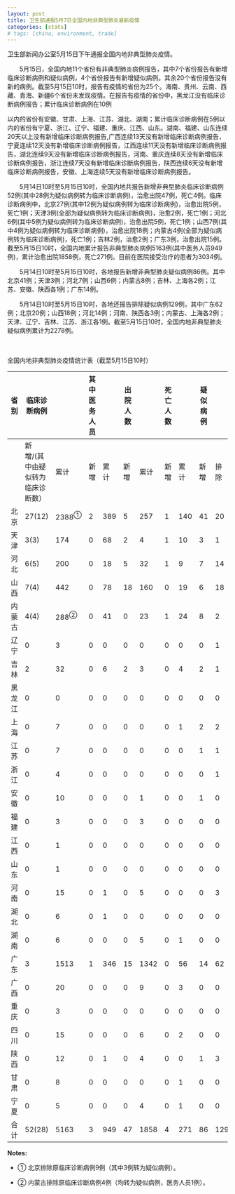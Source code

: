 ```yaml
---
layout: post
title: 卫生部通报5月7日全国内地非典型肺炎最新疫情
categories: [stats]
# tags: [china, environment, trade]
---
```


卫生部新闻办公室5月15日下午通报全国内地非典型肺炎疫情。

　　5月15日，全国内地11个省份有非典型肺炎病例报告，其中7个省份报告有新增临床诊断病例和疑似病例，4个省份报告有新增疑似病例。其余20个省份报告没有新的病例。截至5月15日10时，报告有疫情的省份为25个。海南、贵州、云南、西藏、青海、新疆6个省份未发现疫情。在报告有疫情的省份中，黑龙江没有临床诊断病例报告；累计临床诊断病例在10例

以内的省份有安徽、甘肃、上海、江苏、湖北、湖南；累计临床诊断病例在5例以内的省份有宁夏、浙江、辽宁、福建、重庆、江西、山东。湖南、福建、山东连续20天以上没有新增临床诊断病例报告,广西连续13天没有新增临床诊断病例报告，宁夏连续12天没有新增临床诊断病例报告，江西连续11天没有新增临床诊断病例报告，湖北连续9天没有新增临床诊断病例报告，河南、重庆连续8天没有新增临床诊断病例报告，浙江连续7天没有新增临床诊断病例报告，陕西连续6天没有新增临床诊断病例报告，安徽、上海连续5天没有新增临床诊断病例报告。

　　5月14日10时至5月15日10时，全国内地共报告新增非典型肺炎临床诊断病例52例(其中28例为疑似病例转为临床诊断病例)，治愈出院47例，死亡4例。临床诊断病例中，北京27例(其中12例为疑似病例转为临床诊断病例)，治愈出院5例，死亡1例；天津3例(全部为疑似病例转为临床诊断病例)，治愈2例，死亡1例；河北6例(其中5例为疑似病例转为临床诊断病例)，治愈出院5例，死亡1例；山西7例(其中4例为疑似病例转为临床诊断病例)，治愈出院18例；内蒙古4例(全部为疑似病例转为临床诊断病例)，死亡1例；吉林2例，治愈2例；广东3例，治愈出院15例。截至5月15日10时，全国内地累计报告非典型肺炎病例5163例(其中医务人员949例)，累计治愈出院1858例，死亡271例。目前在医院接受治疗的患者为3034例。

　　5月14日10时至5月15日10时，各地报告新增非典型肺炎疑似病例86例。其中北京41例；天津3例；河北7例；山西6例；内蒙古8例；吉林、上海各2例；江苏、安徽、陕西各1例；广东14例。

　　5月14日10时至5月15日10时，各地还报告排除疑似病例129例，其中广东62例；北京20例；山西18例；河北14例；河南、陕西各3例；内蒙古、上海各2例；天津、辽宁、吉林、江苏、浙江各1例。截至5月15日10时，全国内地非典型肺炎疑似病例累计为2278例。

　　

全国内地非典型肺炎疫情统计表（截至5月15日10时）


| 省 别 | 临床诊断病例            |                  | 其中医务人员 |     | 出院人数 |      | 死亡人数 |     | 疑似病例 |     |      |
| --- | ----------------- | ---------------- | ------ | --- | ---- | ---- | ---- | --- | ---- | --- | ---- |
|     | 新增/(其中由疑似转为临床诊断数） | 累计               | 新增     | 累计  | 新增   | 累计   | 新增   | 累计  | 新增   | 排除  | 合计   |
| 北京  | 27(12)            | 2388<sup>①</sup> | 2      | 389 | 5    | 257  | 1    | 140 | 41   | 20  | 1317 |
| 天津  | 3(3)              | 174              | 0      | 68  | 2    | 4    | 1    | 10  | 3    | 1   | 101  |
| 河北  | 6(5)              | 200              | 0      | 18  | 5    | 32   | 1    | 9   | 7    | 14  | 97   |
| 山西  | 7(4)              | 442              | 0      | 78  | 18   | 160  | 0    | 19  | 6    | 18  | 84   |
| 内蒙古 | 4(4)              | 288<sup>②</sup>  | 0      | 41  | 0    | 23   | 1    | 24  | 8    | 2   | 173  |
| 辽宁  | 0                 | 3                | 0      | 0   | 0    | 0    | 0    | 0   | 0    | 1   | 4    |
| 吉林  | 2                 | 32               | 0      | 6   | 2    | 3    | 0    | 4   | 2    | 1   | 6    |
| 黑龙江 | 0                 | 0                | 0      | 0   | 0    | 0    | 0    | 0   | 0    | 0   | 4    |
| 上海  | 0                 | 7                | 0      | 0   | 0    | 0    | 0    | 1   | 2    | 2   | 10   |
| 江苏  | 0                 | 7                | 0      | 0   | 0    | 0    | 0    | 0   | 1    | 1   | 19   |
| 浙江  | 0                 | 4                | 0      | 0   | 0    | 0    | 0    | 0   | 0    | 1   | 4    |
| 安徽  | 0                 | 10               | 0      | 0   | 0    | 1    | 0    | 0   | 1    | 0   | 11   |
| 福建  | 0                 | 3                | 0      | 0   | 0    | 3    | 0    | 0   | 0    | 0   | 1    |
| 江西  | 0                 | 1                | 0      | 0   | 0    | 0    | 0    | 0   | 0    | 0   | 1    |
| 山东  | 0                 | 1                | 0      | 0   | 0    | 0    | 0    | 0   | 0    | 0   | 1    |
| 河南  | 0                 | 15               | 0      | 1   | 0    | 5    | 0    | 0   | 0    | 3   | 10   |
| 湖北  | 0                 | 6                | 0      | 1   | 0    | 0    | 0    | 0   | 0    | 0   | 15   |
| 湖南  | 0                 | 6                | 0      | 0   | 0    | 5    | 0    | 1   | 0    | 0   | 2    |
| 广东  | 3                 | 1513             | 1      | 346 | 15   | 1342 | 0    | 56  | 14   | 62  | 367  |
| 广西  | 0                 | 20               | 0      | 0   | 0    | 9    | 0    | 3   | 0    | 0   | 4    |
| 重庆  | 0                 | 3                | 0      | 0   | 0    | 0    | 0    | 0   | 0    | 0   | 9    |
| 四川  | 0                 | 15               | 0      | 0   | 0    | 6    | 0    | 2   | 0    | 0   | 14   |
| 陕西  | 0                 | 12               | 0      | 1   | 0    | 4    | 0    | 0   | 1    | 3   | 20   |
| 甘肃  | 0                 | 8                | 0      | 0   | 0    | 0    | 0    | 1   | 0    | 0   | 2    |
| 宁夏  | 0                 | 5                | 0      | 0   | 0    | 4    | 0    | 1   | 0    | 0   | 2    |
| 合 计 | 52(28)            | 5163             | 3      | 949 | 47   | 1858 | 4    | 271 | 86   | 129 | 2278 |


**Notes:**
- ① 北京排除原临床诊断病例9例（其中3例转为疑似病例）。

- ② 内蒙古排除原临床诊断病例4例（均转为疑似病例，医务人员1例）。

